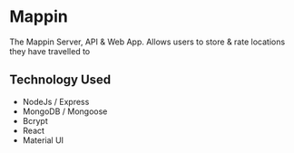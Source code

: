 # Mappin

The Mappin Server, API & Web App. Allows users to store & rate locations they have travelled to

## Technology Used

- NodeJs / Express
- MongoDB / Mongoose
- Bcrypt
- React
- Material UI
